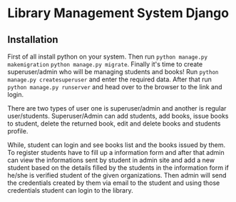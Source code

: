 # Library Management System Django

## Installation

First of all install python on your system. 
Then run `python manage.py makemigration` `python manage.py migrate`.
Finally it's time to create superuser/admin who will be managing students and books!
Run `python manage.py createsuperuser` and enter the required data.
After that run `python manage.py runserver` and head over to the browser to the link and login.

There are two types of user one is superuser/admin and another is regular user/students.
Superuser/Admin can add students, add books, issue books to student, delete the returned book, edit and delete books and students profile.

While, student can login and see books list and the books issued by them.
To register students have to fill up a information form and after that admin can view the informations sent by student in admin site and add a new student based on the details filled by the students in the information form if he/she is verified student of the given organizations.
Then admin will send the credentials created by them via email to the student and using those credentials student can login to the library.

